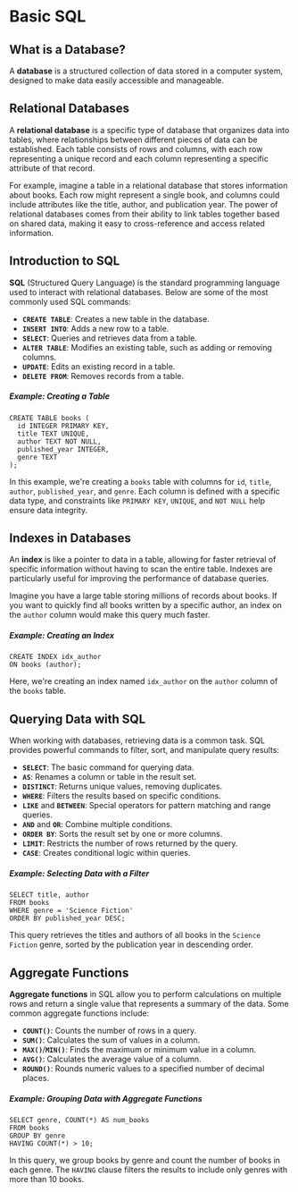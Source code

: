 # Basic SQL

## What is a Database?

A **database** is a structured collection of data stored in a computer system, designed to make data easily accessible and manageable. 

## Relational Databases

A **relational database** is a specific type of database that organizes data into tables, where relationships between different pieces of data can be established. Each table consists of rows and columns, with each row representing a unique record and each column representing a specific attribute of that record.

For example, imagine a table in a relational database that stores information about books. Each row might represent a single book, and columns could include attributes like the title, author, and publication year. The power of relational databases comes from their ability to link tables together based on shared data, making it easy to cross-reference and access related information.

## Introduction to SQL

**SQL** (Structured Query Language) is the standard programming language used to interact with relational databases. Below are some of the most commonly used SQL commands:

- **`CREATE TABLE`**: Creates a new table in the database.
- **`INSERT INTO`**: Adds a new row to a table.
- **`SELECT`**: Queries and retrieves data from a table.
- **`ALTER TABLE`**: Modifies an existing table, such as adding or removing columns.
- **`UPDATE`**: Edits an existing record in a table.
- **`DELETE FROM`**: Removes records from a table.

##### Example: Creating a Table

```
CREATE TABLE books (
  id INTEGER PRIMARY KEY,
  title TEXT UNIQUE,
  author TEXT NOT NULL,
  published_year INTEGER,
  genre TEXT
);
```

In this example, we're creating a `books` table with columns for `id`, `title`, `author`, `published_year`, and `genre`. Each column is defined with a specific data type, and constraints like `PRIMARY KEY`, `UNIQUE`, and `NOT NULL` help ensure data integrity.

## Indexes in Databases

An **index** is like a pointer to data in a table, allowing for faster retrieval of specific information without having to scan the entire table. Indexes are particularly useful for improving the performance of database queries.

Imagine you have a large table storing millions of records about books. If you want to quickly find all books written by a specific author, an index on the `author` column would make this query much faster.

##### Example: Creating an Index

```
CREATE INDEX idx_author
ON books (author);
```

Here, we're creating an index named `idx_author` on the `author` column of the `books` table.

## Querying Data with SQL

When working with databases, retrieving data is a common task. SQL provides powerful commands to filter, sort, and manipulate query results:

- **`SELECT`**: The basic command for querying data.
- **`AS`**: Renames a column or table in the result set.
- **`DISTINCT`**: Returns unique values, removing duplicates.
- **`WHERE`**: Filters the results based on specific conditions.
- **`LIKE`** and **`BETWEEN`**: Special operators for pattern matching and range queries.
- **`AND`** and **`OR`**: Combine multiple conditions.
- **`ORDER BY`**: Sorts the result set by one or more columns.
- **`LIMIT`**: Restricts the number of rows returned by the query.
- **`CASE`**: Creates conditional logic within queries.

##### Example: Selecting Data with a Filter

```
SELECT title, author
FROM books
WHERE genre = 'Science Fiction'
ORDER BY published_year DESC;
```

This query retrieves the titles and authors of all books in the `Science Fiction` genre, sorted by the publication year in descending order.

## Aggregate Functions

**Aggregate functions** in SQL allow you to perform calculations on multiple rows and return a single value that represents a summary of the data. Some common aggregate functions include:

- **`COUNT()`**: Counts the number of rows in a query.
- **`SUM()`**: Calculates the sum of values in a column.
- **`MAX()`**/**`MIN()`**: Finds the maximum or minimum value in a column.
- **`AVG()`**: Calculates the average value of a column.
- **`ROUND()`**: Rounds numeric values to a specified number of decimal places.

##### Example: Grouping Data with Aggregate Functions

```
SELECT genre, COUNT(*) AS num_books
FROM books
GROUP BY genre
HAVING COUNT(*) > 10;
```

In this query, we group books by genre and count the number of books in each genre. The `HAVING` clause filters the results to include only genres with more than 10 books.